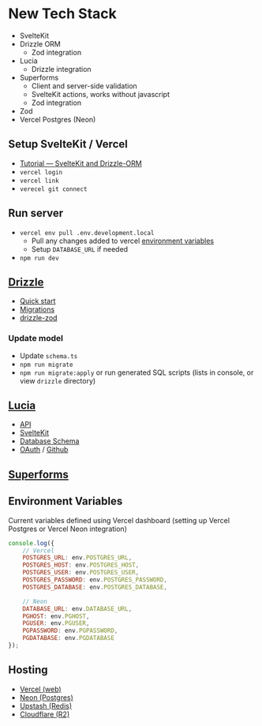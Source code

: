 # New Tech Stack

- SvelteKit
- Drizzle ORM
  - Zod integration
- Lucia
  - Drizzle integration
- Superforms
  - Client and server-side validation
  - SvelteKit actions, works without javascript
  - Zod integration
- Zod
- Vercel Postgres (Neon)

## Setup SvelteKit / Vercel

- [Tutorial — SvelteKit and Drizzle-ORM](https://blog.robino.dev/posts/drizzle-svelte)
- `vercel login`
- `vercel link`
- `verecel git connect`

## Run server

- `vercel env pull .env.development.local`
  - Pull any changes added to vercel [environment variables](https://vercel.com/techniq/sveltekit-drizzle/settings/environment-variables)
  - Setup `DATABASE_URL` if needed
- `npm run dev`

## [Drizzle](https://github.com/drizzle-team/drizzle-orm)

- [Quick start](https://orm.drizzle.team/docs/quick-start)
- [Migrations](https://github.com/drizzle-team/drizzle-kit-mirror)
- [drizzle-zod](https://github.com/drizzle-team/drizzle-orm/blob/main/drizzle-zod)

### Update model

- Update `schema.ts`
- `npm run migrate`
- `npm run migrate:apply` or run generated SQL scripts (lists in console, or view `drizzle` directory)

## [Lucia](https://lucia-auth.com/)

- [API](https://lucia-auth.com/custom-adapters/api)
- [SvelteKit](https://lucia-auth.com/adapters/drizzle?sveltekit)
- [Database Schema](https://lucia-auth.com/adapters/postgresql#database-schem)
- [OAuth](https://lucia-auth.com/oauth/start-here/getting-started) / [Github](https://lucia-auth.com/oauth/providers/github)

## [Superforms](https://superforms.vercel.app/)

## Environment Variables

Current variables defined using Vercel dashboard (setting up Vercel Postgres or Vercel Neon integration)

```js
console.log({
	// Vercel
	POSTGRES_URL: env.POSTGRES_URL,
	POSTGRES_HOST: env.POSTGRES_HOST,
	POSTGRES_USER: env.POSTGRES_USER,
	POSTGRES_PASSWORD: env.POSTGRES_PASSWORD,
	POSTGRES_DATABASE: env.POSTGRES_DATABASE,

	// Neon
	DATABASE_URL: env.DATABASE_URL,
	PGHOST: env.PGHOST,
	PGUSER: env.PGUSER,
	PGPASSWORD: env.PGPASSWORD,
	PGDATABASE: env.PGDATABASE
});
```

## Hosting

- [Vercel (web)](https://vercel.com)
- [Neon (Postgres)](https://console.neon.tech)
- [Upstash (Redis)](https://console.upstash.com/)
- [Cloudflare (R2)](https://dash.cloudflare.com/)
